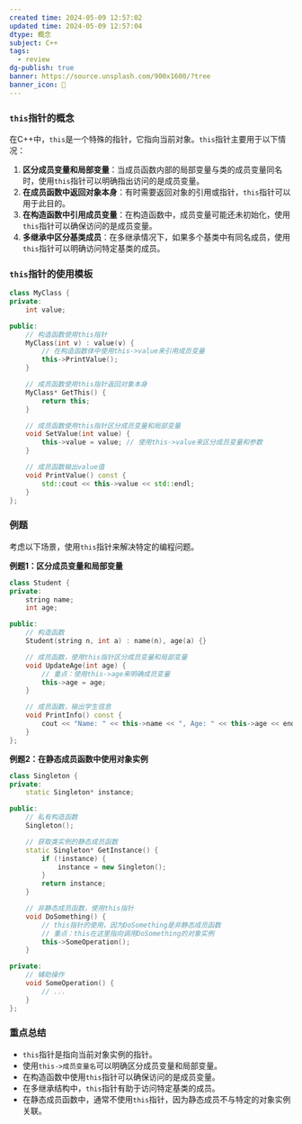 ```yaml
---
created time: 2024-05-09 12:57:02
updated time: 2024-05-09 12:57:04
dtype: 概念
subject: C++
tags:
  - review
dg-publish: true
banner: https://source.unsplash.com/900x1600/?tree
banner_icon: 🧠
---
```


### `this`指针的概念
在C++中，`this`是一个特殊的指针，它指向当前对象。`this`指针主要用于以下情况：

1. **区分成员变量和局部变量**：当成员函数内部的局部变量与类的成员变量同名时，使用`this`指针可以明确指出访问的是成员变量。
2. **在成员函数中返回对象本身**：有时需要返回对象的引用或指针，`this`指针可以用于此目的。
3. **在构造函数中引用成员变量**：在构造函数中，成员变量可能还未初始化，使用`this`指针可以确保访问的是成员变量。
4. **多继承中区分基类成员**：在多继承情况下，如果多个基类中有同名成员，使用`this`指针可以明确访问特定基类的成员。

### `this`指针的使用模板
```C++
class MyClass {
private:
    int value;

public:
    // 构造函数使用this指针
    MyClass(int v) : value(v) {
        // 在构造函数体中使用this->value来引用成员变量
        this->PrintValue();
    }

    // 成员函数使用this指针返回对象本身
    MyClass* GetThis() {
        return this;
    }

    // 成员函数使用this指针区分成员变量和局部变量
    void SetValue(int value) {
        this->value = value; // 使用this->value来区分成员变量和参数
    }

    // 成员函数输出value值
    void PrintValue() const {
        std::cout << this->value << std::endl;
    }
};
```

### 例题
考虑以下场景，使用`this`指针来解决特定的编程问题。

**例题1：区分成员变量和局部变量**

```C++
class Student {
private:
    string name;
    int age;

public:
    // 构造函数
    Student(string n, int a) : name(n), age(a) {}

    // 成员函数，使用this指针区分成员变量和局部变量
    void UpdateAge(int age) {
        // 重点：使用this->age来明确成员变量
        this->age = age;
    }

    // 成员函数，输出学生信息
    void PrintInfo() const {
        cout << "Name: " << this->name << ", Age: " << this->age << endl;
    }
};
```

**例题2：在静态成员函数中使用对象实例**

```C++
class Singleton {
private:
    static Singleton* instance;

public:
    // 私有构造函数
    Singleton();

    // 获取类实例的静态成员函数
    static Singleton* GetInstance() {
        if (!instance) {
            instance = new Singleton();
        }
        return instance;
    }

    // 非静态成员函数，使用this指针
    void DoSomething() {
        // this指针的使用，因为DoSomething是非静态成员函数
        // 重点：this在这里指向调用DoSomething的对象实例
        this->SomeOperation();
    }

private:
    // 辅助操作
    void SomeOperation() {
        // ...
    }
};
```

### 重点总结
- `this`指针是指向当前对象实例的指针。
- 使用`this->成员变量名`可以明确区分成员变量和局部变量。
- 在构造函数中使用`this`指针可以确保访问的是成员变量。
- 在多继承结构中，`this`指针有助于访问特定基类的成员。
- 在静态成员函数中，通常不使用`this`指针，因为静态成员不与特定的对象实例关联。

